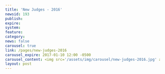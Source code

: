 ```yaml
---
title: 'New Judges - 2016'
newsid: 193
publish: 
expire: 
system: 
feature: 
category: 
news: false
carousel: true
link: /pages/new-judges-2016
carousel_expire: 2017-01-10 12:00 -0500
carousel_content: <img src='/assets/img/carousel/new-judges-2016.jpg' alt='new judges in 2016' />
layout: post
---
```

